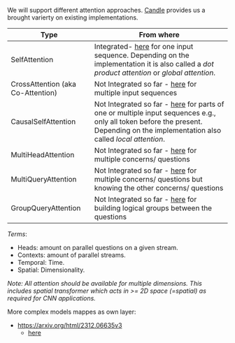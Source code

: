 We will support different attention approaches. [Candle](https://github.com/huggingface/candle) provides us a brought varierty on existing implementations. 

| Type                  | From where                                                                                        |  
|-----------------------|---------------------------------------------------------------------------------------------------|
| SelfAttention         | Integrated- [here](https://github.com/huggingface/candle/blob/main/candle-transformers/src/models/wuerstchen/attention_processor.rs) for one input sequence. Depending on the implementation it is also called a *dot product attention* or *global attention*.| 
| CrossAttention (aka Co-Attention)       | Not Integrated so far - [here](https://github.com/huggingface/candle/blob/main/candle-transformers/src/models/stable_diffusion/attention.rs) for multiple input sequences | 
| CausalSelfAttention   | Not Integrated so far - [here](https://github.com/huggingface/candle/blob/main/candle-transformers/src/models/llama2_c.rs) for parts of one or multiple input sequences e.g., only all token before the present. Depending on the implementation also called *local attention*. | 
| MultiHeadAttention   | Not Integrated so far - [here](https://github.com/huggingface/candle/blob/main/candle-transformers/src/models/segment_anything/transformer.rs) for multiple concerns/ questions | 
| MultiQueryAttention   | Not Integrated so far - [here](https://github.com/huggingface/candle/blob/main/candle-transformers/src/models/chatglm.rs) for multiple concerns/ questions but knowing the other concerns/ questions | 
| GroupQueryAttention   | Not Integrated so far - [here](https://github.com/huggingface/candle/blob/main/candle-transformers/src/models/quantized_mpt.rs) for building logical groups between the questions | 


*Terms*:
- Heads: amount on parallel questions on a given stream.
- Contexts: amount of parallel streams.
- Temporal: Time.
- Spatial: Dimensionality. 

*Note: All attention should be available for multiple dimensions. This includes spatial transformer which acts in >= 2D space (=spatial) as required for CNN applications.*

More complex models mappes as own layer:
- https://arxiv.org/html/2312.06635v3
    * [here](https://github.com/huggingface/candle/blob/main/candle-transformers/src/models/rwkv_v6.rs) 